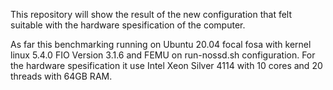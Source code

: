 This repository will show the result of the new configuration that felt suitable with the hardware spesification of the computer.

As far this benchmarking running on Ubuntu 20.04 focal fosa with kernel linux 5.4.0 FIO Version 3.1.6 and FEMU on run-nossd.sh configuration. For the hardware spesification it use Intel Xeon Silver 4114 with 10 cores and 20 threads with 64GB RAM.